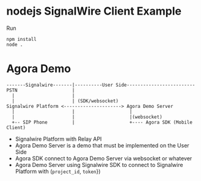 # nodejs SignalWire Client Example

Run

```
npm install
node .
```


# Agora Demo


```
-------Signalwire-------|----------User Side-------------------------
PSTN                    |
  |                     |
  |                     | (SDK/websocket)
Signalwire Platform <---------------------> Agora Demo Server
  |                     |                    |
  |                     |                    |(websocket)
  +-- SIP Phone         |                    +---- Agora SDK (Mobile Client)
```

* Signalwire Platform with Relay API
* Agora Demo Server is a demo that must be implemented on the User Side
* Agora SDK connect to Agora Demo Server via websocket or whatever
* Agora Demo Server using Signalwire SDK to connect to Signalwire Platform with (`project_id`, `token`})

